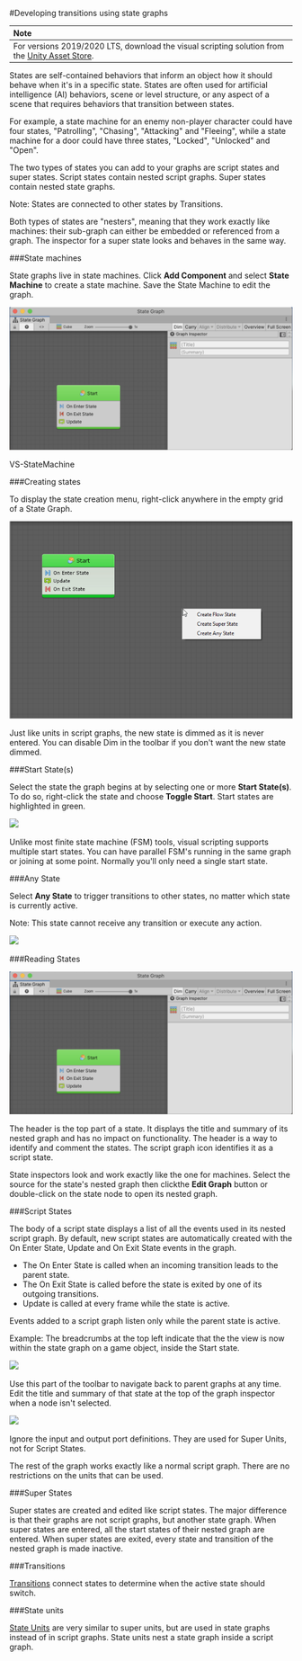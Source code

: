 #Developing transitions using state graphs

| **Note**                                                     |
| :----------------------------------------------------------- |
| For versions 2019/2020 LTS, download the visual scripting solution from the [Unity Asset Store](https://assetstore.unity.com/packages/tools/visual-bolt-163802). |

States are self-contained behaviors that inform an object how it should behave when it's in a specific state. States are often used for artificial intelligence (AI) behaviors, scene or level structure, or any aspect of a scene that requires behaviors that transition between states.

For example, a state machine for an enemy non-player character could have four states, "Patrolling", "Chasing", "Attacking" and "Fleeing", while a state machine for a door could have three states, "Locked", "Unlocked" and "Open".

The two types of states you can add to your graphs are script states and super states. Script states contain nested script graphs. Super states contain nested state graphs. 

Note: States are connected to other states by Transitions. 

Both types of states are "nesters", meaning that they work exactly like machines: their sub-graph can either be embedded or referenced from a graph. The inspector for a super state looks and behaves in the same way.


###State machines

State graphs live in state machines. Click **Add Component** and select **State Machine** to create a state machine. Save the State Machine to edit the graph.

![](images/VS-StateMachine.png)

VS-StateMachine

###Creating states

To display the state creation menu, right-click anywhere in the empty grid of a State Graph. 

![](images/VS-StateGraphEmptyClick.png)

Just like units in script graphs, the new state is dimmed as it is never entered. You can disable Dim in the toolbar if you don't want the new state dimmed.

###Start State(s)

Select the state the graph begins at by selecting one or more **Start State(s)**. To do so, right-click the state and choose **Toggle Start**. Start states are highlighted in green.

![](/Users/bryanzako/Documents/Bolt/GitBolt/com.unity.bolt/Packages/com.unity.bolt/Documentation~/images/vs-start-state-toggle-start.png)

Unlike most finite state machine (FSM) tools, visual scripting supports multiple start states. You can have parallel FSM's running in the same graph or joining at some point. Normally you'll only need a single start state.

###Any State

Select **Any State** to trigger transitions to other states, no matter which state is currently active. 

Note: This state cannot receive any transition or execute any action.

![](/Users/bryanzako/Documents/Bolt/GitBolt/com.unity.bolt/Packages/com.unity.bolt/Documentation~/images/bolt-states4.png)

###Reading States

![](images/VS-StateMachine.png)

The header is the top part of a state. It displays the title and summary of its nested graph and has no impact on functionality. The header is a way to identify and comment the states. The script graph icon identifies it as a script state.  

State inspectors look and work exactly like the one for machines. Select the source for the state's nested graph then clickthe **Edit Graph** button or double-click on the state node to open its nested graph.

###Script States

The body of a script state displays a list of all the events used in its nested script graph. By default, new script states are automatically created with the On Enter State, Update and On Exit State events in the graph.

- The On Enter State is called when an incoming transition leads to the parent state. 
- The On Exit State is  called before the state is exited by one of its outgoing transitions. 
- Update is called at every frame while the state is active. 

Events added to a script graph listen only while the parent state is active.

Example: The breadcrumbs at the top left indicate that the the view is now within the state graph on a game object, inside the Start state.

![](/Users/bryanzako/Documents/Bolt/GitBolt/com.unity.bolt/Packages/com.unity.bolt/Documentation~/images/bolt-states7.png)

Use this part of the toolbar to navigate back to parent graphs at any time. Edit the title and summary of that state at the top of the graph inspector when a node isn't selected.

![](/Users/bryanzako/Documents/Bolt/GitBolt/com.unity.bolt/Packages/com.unity.bolt/Documentation~/images/bolt-states8.png)

Ignore the input and output port definitions. They are used for Super Units, not for Script States.  

The rest of the graph works exactly like a normal script graph. There are no restrictions on the units that can be used.

###Super States

Super states are created and edited like script states. The major difference is that their graphs are not script  graphs, but another state graph. When super states are entered, all the start states of their nested graph are entered. When super states are exited, every state and transition of the nested graph is made inactive.

###Transitions

[Transitions](vs-transitions.md) connect states to determine when the active state should switch.

###State units

[State Units](vs-state-units.md) are very similar to super units, but are used in state graphs instead of in script graphs. State units nest a state graph inside a script graph.
